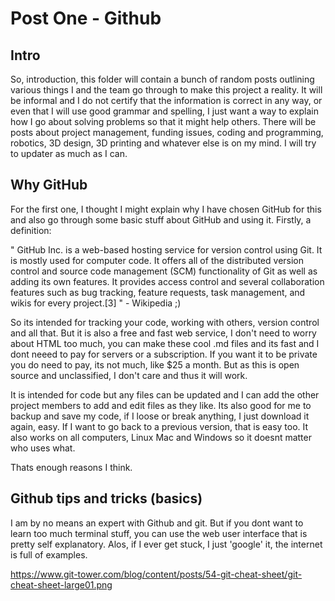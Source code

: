 # Post One - Github

## Intro 
So, introduction, this folder will contain a bunch of random posts outlining various things I and the team go through to make this project a reality. It will be informal and I do not certify that the information is correct in any way, or even that I will use good grammar and spelling, I just want a way to explain how I go about solving problems so that it might help others. There will be posts about project management, funding issues, coding and programming, robotics, 3D design, 3D printing and whatever else is on my mind. I will try to updater as much as I can. 

## Why GitHub
For the first one, I thought I might explain why I have chosen GitHub for this and also go through some basic stuff about GitHub and using it. Firstly, a definition:

" GitHub Inc. is a web-based hosting service for version control using Git. It is mostly used for computer code. It offers all of the distributed version control and source code management (SCM) functionality of Git as well as adding its own features. It provides access control and several collaboration features such as bug tracking, feature requests, task management, and wikis for every project.[3] " - Wikipedia ;)

So its intended for tracking your code, working with others, version control and all that. But it is also a free and fast web service, I don't need to worry about HTML too much, you can make these cool .md files and its fast and I dont neeed to pay for servers or a subscription. If you want it to be private you do need to pay, its not much, like $25 a month. But as this is open source and unclassified, I don't care and thus it will work. 

It is intended for code but any files can be updated and I can add the other project members to add and edit files as they like. Its also good for me to backup and save my code, if I loose or break anything, I just download it again, easy. If I want to go back to a previous version, that is easy too. It also works on all computers, Linux Mac and Windows so it doesnt matter who uses what. 

Thats enough reasons I think. 

## Github tips and tricks (basics)
I am by no means an expert with Github and git. But if you dont want to learn too much terminal stuff, you can use the web user interface that is pretty self explanatory. Alos, if I ever get stuck, I just 'google' it, the internet is full of examples. 

https://www.git-tower.com/blog/content/posts/54-git-cheat-sheet/git-cheat-sheet-large01.png
